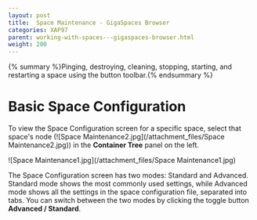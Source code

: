 ```yaml
---
layout: post
title:  Space Maintenance - GigaSpaces Browser
categories: XAP97
parent: working-with-spaces---gigaspaces-browser.html
weight: 200
---
```


{% summary %}Pinging, destroying, cleaning, stopping, starting, and restarting a space using the button toolbar.{% endsummary %}

# Basic Space Configuration

To view the Space Configuration screen for a specific space, select that space's node (![Space Maintenance2.jpg](/attachment_files/Space Maintenance2.jpg)) in the **Container Tree** panel on the left.

![Space Maintenance1.jpg](/attachment_files/Space Maintenance1.jpg)

The Space Configuration screen has two modes: Standard and Advanced. Standard mode shows the most commonly used settings, while Advanced mode shows all the settings in the space configuration file, separated into tabs. You can switch between the two modes by clicking the toggle button **Advanced / Standard**.
